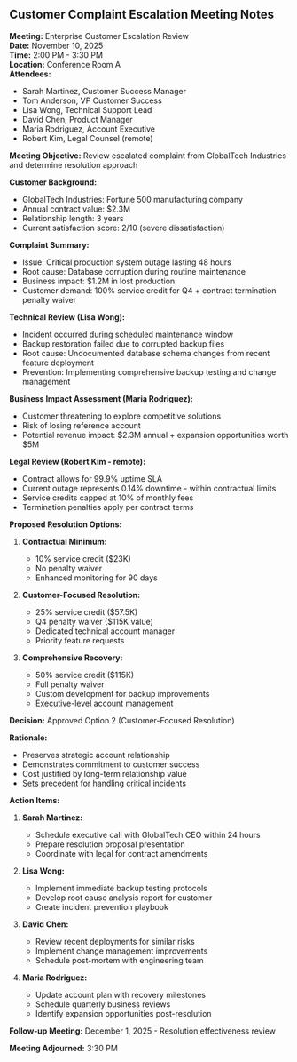 ## Customer Complaint Escalation Meeting Notes

**Meeting:** Enterprise Customer Escalation Review  
**Date:** November 10, 2025  
**Time:** 2:00 PM - 3:30 PM  
**Location:** Conference Room A  
**Attendees:**  
- Sarah Martinez, Customer Success Manager  
- Tom Anderson, VP Customer Success  
- Lisa Wong, Technical Support Lead  
- David Chen, Product Manager  
- Maria Rodriguez, Account Executive  
- Robert Kim, Legal Counsel (remote)  

**Meeting Objective:** Review escalated complaint from GlobalTech Industries and determine resolution approach

**Customer Background:**  
- GlobalTech Industries: Fortune 500 manufacturing company  
- Annual contract value: $2.3M  
- Relationship length: 3 years  
- Current satisfaction score: 2/10 (severe dissatisfaction)  

**Complaint Summary:**  
- Issue: Critical production system outage lasting 48 hours  
- Root cause: Database corruption during routine maintenance  
- Business impact: $1.2M in lost production  
- Customer demand: 100% service credit for Q4 + contract termination penalty waiver  

**Technical Review (Lisa Wong):**  
- Incident occurred during scheduled maintenance window  
- Backup restoration failed due to corrupted backup files  
- Root cause: Undocumented database schema changes from recent feature deployment  
- Prevention: Implementing comprehensive backup testing and change management  

**Business Impact Assessment (Maria Rodriguez):**  
- Customer threatening to explore competitive solutions  
- Risk of losing reference account  
- Potential revenue impact: $2.3M annual + expansion opportunities worth $5M  

**Legal Review (Robert Kim - remote):**  
- Contract allows for 99.9% uptime SLA  
- Current outage represents 0.14% downtime - within contractual limits  
- Service credits capped at 10% of monthly fees  
- Termination penalties apply per contract terms  

**Proposed Resolution Options:**  

1. **Contractual Minimum:**  
   - 10% service credit ($23K)  
   - No penalty waiver  
   - Enhanced monitoring for 90 days  

2. **Customer-Focused Resolution:**  
   - 25% service credit ($57.5K)  
   - Q4 penalty waiver ($115K value)  
   - Dedicated technical account manager  
   - Priority feature requests  

3. **Comprehensive Recovery:**  
   - 50% service credit ($115K)  
   - Full penalty waiver  
   - Custom development for backup improvements  
   - Executive-level account management  

**Decision:** Approved Option 2 (Customer-Focused Resolution)  

**Rationale:**  
- Preserves strategic account relationship  
- Demonstrates commitment to customer success  
- Cost justified by long-term relationship value  
- Sets precedent for handling critical incidents  

**Action Items:**  

1. **Sarah Martinez:**  
   - Schedule executive call with GlobalTech CEO within 24 hours  
   - Prepare resolution proposal presentation  
   - Coordinate with legal for contract amendments  

2. **Lisa Wong:**  
   - Implement immediate backup testing protocols  
   - Develop root cause analysis report for customer  
   - Create incident prevention playbook  

3. **David Chen:**  
   - Review recent deployments for similar risks  
   - Implement change management improvements  
   - Schedule post-mortem with engineering team  

4. **Maria Rodriguez:**  
   - Update account plan with recovery milestones  
   - Schedule quarterly business reviews  
   - Identify expansion opportunities post-resolution  

**Follow-up Meeting:** December 1, 2025 - Resolution effectiveness review  

**Meeting Adjourned:** 3:30 PM